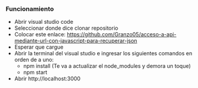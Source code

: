 ### Funcionamiento
- Abrir visual studio code
- Seleccionar donde dice clonar repositorio
- Colocar este enlace: https://github.com/Granzo05/acceso-a-api-mediante-url-con-javascript-para-recuperar-json
- Esperar que cargue
- Abrir la terminal del visual studio e ingresar los siguientes comandos en orden de a uno:
    - npm install (Te va a actualizar el node_modules y demora un toque)
    - npm start
- Abrir http://localhost:3000
